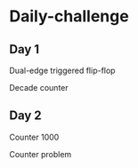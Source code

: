 # Daily-challenge
## Day 1
Dual-edge triggered flip-flop

Decade counter

## Day 2
Counter 1000

Counter problem
